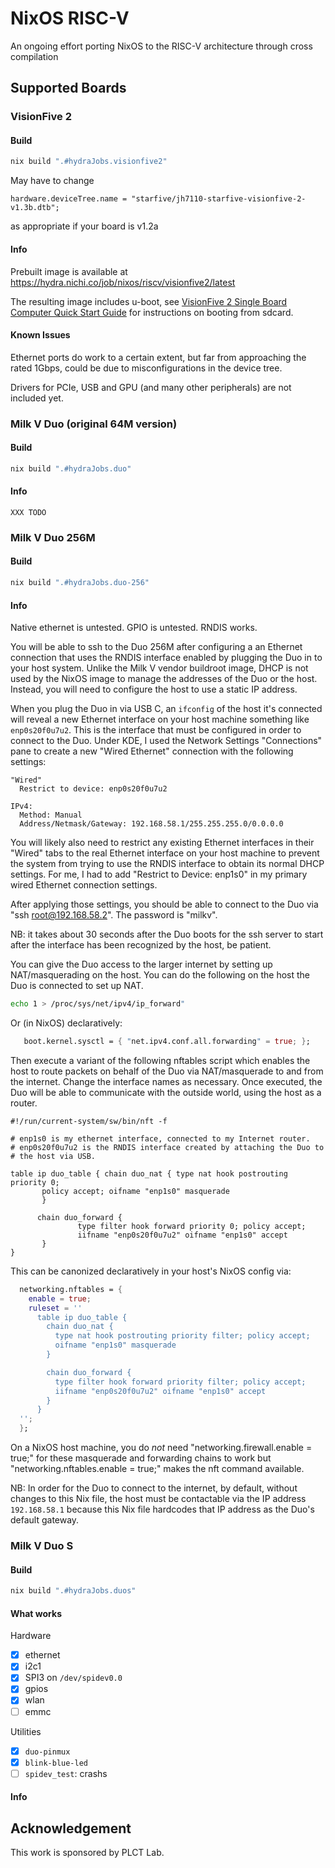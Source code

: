 # NixOS RISC-V
An ongoing effort porting NixOS to the RISC-V architecture through cross compilation

## Supported Boards

### VisionFive 2

#### Build
```bash
nix build ".#hydraJobs.visionfive2"
```

May have to change
```
hardware.deviceTree.name = "starfive/jh7110-starfive-visionfive-2-v1.3b.dtb";
```
as appropriate if your board is v1.2a

#### Info
Prebuilt image is available at https://hydra.nichi.co/job/nixos/riscv/visionfive2/latest

The resulting image includes u-boot, see [VisionFive 2 Single Board Computer Quick Start Guide](https://doc.rvspace.org/VisionFive2/Quick_Start_Guide/VisionFive2_SDK_QSG/boot_mode_settings.html) for instructions on booting from sdcard.

#### Known Issues
Ethernet ports do work to a certain extent, but far from approaching the rated 1Gbps, could be due to misconfigurations in the device tree.

Drivers for PCIe, USB and GPU (and many other peripherals) are not included yet.

### Milk V Duo (original 64M version)

#### Build

```bash
nix build ".#hydraJobs.duo"
```

#### Info

`XXX TODO`

### Milk V Duo 256M

#### Build
```bash
nix build ".#hydraJobs.duo-256"
```

#### Info

Native ethernet is untested. GPIO is untested.  RNDIS works.

You will be able to ssh to the Duo 256M after configuring a an Ethernet
connection that uses the RNDIS interface enabled by plugging the Duo in to your
host system.  Unlike the Milk V vendor buildroot image, DHCP is not used by the
NixOS image to manage the addresses of the Duo or the host. Instead, you will
need to configure the host to use a static IP address.

When you plug the Duo in via USB C, an `ifconfig` of the host it's connected
will reveal a new Ethernet interface on your host machine something like
`enp0s20f0u7u2`.  This is the interface that must be configured in order to
connect to the Duo. Under KDE, I used the Network Settings "Connections" pane
to create a new "Wired Ethernet" connection with the following settings:

```
"Wired"
  Restrict to device: enp0s20f0u7u2

IPv4:
  Method: Manual
  Address/Netmask/Gateway: 192.168.58.1/255.255.255.0/0.0.0.0
```

You will likely also need to restrict any existing Ethernet interfaces in
their "Wired" tabs to the real Ethernet interface on your host machine to
prevent the system from trying to use the RNDIS interface to obtain its normal
DHCP settings. For me, I had to add "Restrict to Device: enp1s0" in my primary
wired Ethernet connection settings.

After applying those settings, you should be able to connect to the Duo via
"ssh root@192.168.58.2".  The password is "milkv".

NB: it takes about 30 seconds after the Duo boots for the ssh server to start
after the interface has been recognized by the host, be patient.

You can give the Duo access to the larger internet by setting up
NAT/masquerading on the host.  You can do the following on the host the Duo is
connected to set up NAT.

```bash
echo 1 > /proc/sys/net/ipv4/ip_forward"
```

Or (in NixOS) declaratively:

```nix
   boot.kernel.sysctl = { "net.ipv4.conf.all.forwarding" = true; };
```

Then execute a variant of the following nftables script which enables the host
to route packets on behalf of the Duo via NAT/masquerade to and from the
internet.  Change the interface names as necessary.  Once executed, the Duo
will be able to communicate with the outside world, using the host as a
router.

```
#!/run/current-system/sw/bin/nft -f

# enp1s0 is my ethernet interface, connected to my Internet router.
# enp0s20f0u7u2 is the RNDIS interface created by attaching the Duo to
# the host via USB.

table ip duo_table { chain duo_nat { type nat hook postrouting priority 0;
       policy accept; oifname "enp1s0" masquerade
       }

      chain duo_forward {
               type filter hook forward priority 0; policy accept;
               iifname "enp0s20f0u7u2" oifname "enp1s0" accept
       }
}
```

This can be canonized declaratively in your host's NixOS config via:

```nix
  networking.nftables = {
    enable = true;
    ruleset = ''
      table ip duo_table {
        chain duo_nat {
          type nat hook postrouting priority filter; policy accept;
          oifname "enp1s0" masquerade
        }

        chain duo_forward {
          type filter hook forward priority filter; policy accept;
          iifname "enp0s20f0u7u2" oifname "enp1s0" accept
        }
      }
  '';
  };
```

On a NixOS host machine, you do *not* need "networking.firewall.enable = true;"
for these masquerade and forwarding chains to work but
"networking.nftables.enable = true;" makes the nft command available.

NB: In order for the Duo to connect to the internet, by default, without
changes to this Nix file, the host must be contactable via the IP address
`192.168.58.1` because this Nix file hardcodes that IP address as the Duo's
default gateway.

### Milk V Duo S 

#### Build

```bash
nix build ".#hydraJobs.duos"
```


#### What works

Hardware

* [x] ethernet
* [x] i2c1
* [x] SPI3 on `/dev/spidev0.0`
* [x] gpios
* [x] wlan
* [ ] emmc

Utilities

* [x] `duo-pinmux`
* [x] `blink-blue-led`
* [ ] `spidev_test`: crashs

#### Info

## Acknowledgement
This work is sponsored by PLCT Lab.
